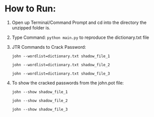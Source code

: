 <!---
Cryptography and Network Security(CS60065) - Autumn 2020
Programming Assignment 2 : Dictionary-based attack to crack passwords using JTR

Smayan Das
18CS30011

-->
# How to Run:
1) Open up Terminal/Command Prompt and cd into the directory the unzipped folder is.
2) Type Command: `python main.py` to reproduce the dictionary.txt file
3) JTR Commands to Crack Password: 
	
	`john --wordlist=dictionary.txt shadow_file_1`
  
	`john --wordlist=dictionary.txt shadow_file_2`
  
	`john --wordlist=dictionary.txt shadow_file_3`

4) To show the cracked passwords from the john.pot file:
	
	`john --show shadow_file_1`
  
	`john --show shadow_file_2`
  
	`john --show shadow_file_3`
